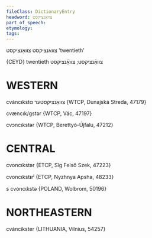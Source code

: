 ```yaml
---
fileClass: DictionaryEntry
headword: צוואַנציקסט
part_of_speech: 
etymology: 
tags: 
---
```

צוואַנציקסט
צוואָנציקסט
'twentieth'

{CEYD}
twentieth צװאַ֜נציקסט; צװאָ֜נציקסט

WESTERN
========

cváncɩkstα צוואַנציקסטער {WTCP, Dunajská Streda, 47179}

cvæncɩk/gstər {WTCP, Vác, 47197}

cvɔncɩkstər {WTCP, Berettyó-Újfalu, 47212}

CENTRAL
========

cvoncɩkstər {ETCP, Sîg Felső Szek, 47223}

cvoncɩkstᵻrʲ {ETCP, Nyzhnya Apsha, 48233}

s cvoncɩkstə {POLAND, Wolbrom, 50196}

NORTHEASTERN
==============

cváncikster {LITHUANIA, Vilnius, 54257}